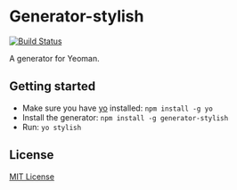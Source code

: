 # Generator-stylish
[![Build Status](https://secure.travis-ci.org/srsgores/generator-stylish.png?branch=master)](https://travis-ci.org/srsgores/generator-stylish)

A generator for Yeoman.

## Getting started
- Make sure you have [yo](https://github.com/yeoman/yo) installed:
    `npm install -g yo`
- Install the generator: `npm install -g generator-stylish`
- Run: `yo stylish`

## License
[MIT License](http://en.wikipedia.org/wiki/MIT_License)
